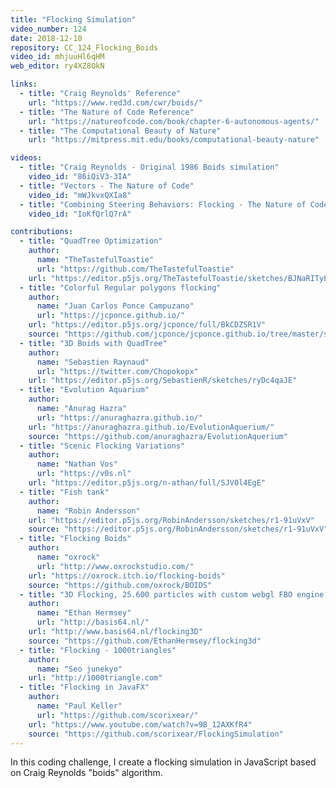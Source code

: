 ```yaml
---
title: "Flocking Simulation"
video_number: 124
date: 2018-12-10
repository: CC_124_Flocking_Boids
video_id: mhjuuHl6qHM
web_editor: ry4XZ8OkN

links:
  - title: "Craig Reynolds' Reference"
    url: "https://www.red3d.com/cwr/boids/"
  - title: "The Nature of Code Reference"
    url: "https://natureofcode.com/book/chapter-6-autonomous-agents/"
  - title: "The Computational Beauty of Nature"
    url: "https://mitpress.mit.edu/books/computational-beauty-nature"

videos:
  - title: "Craig Reynolds - Original 1986 Boids simulation"
    video_id: "86iQiV3-3IA"
  - title: "Vectors - The Nature of Code"
    video_id: "mWJkvxQXIa8"
  - title: "Combining Steering Behaviors: Flocking - The Nature of Code"
    video_id: "IoKfQrlQ7rA"

contributions:
  - title: "QuadTree Optimization"
    author:
      name: "TheTastefulToastie"
      url: "https://github.com/TheTastefulToastie"
    url: "https://editor.p5js.org/TheTastefulToastie/sketches/BJNaRITyE"
  - title: "Colorful Regular polygons flocking"
    author:
      name: "Juan Carlos Ponce Campuzano"
      url: "https://jcponce.github.io/"
    url: "https://editor.p5js.org/jcponce/full/BkCDZSR1V"
    source: "https://github.com/jcponce/jcponce.github.io/tree/master/sketches/flock"
  - title: "3D Boids with QuadTree"
    author:
      name: "Sebastien Raynaud"
      url: "https://twitter.com/Chopokopx"
    url: "https://editor.p5js.org/SebastienR/sketches/ryDc4qaJE"
  - title: "Evolution Aquarium"
    author:
      name: "Anurag Hazra"
      url: "https://anuraghazra.github.io/"
    url: "https://anuraghazra.github.io/EvolutionAquerium/"
    source: "https://github.com/anuraghazra/EvolutionAquerium"
  - title: "Scenic Flocking Variations"
    author:
      name: "Nathan Vos"
      url: "https://v0s.nl"
    url: "https://editor.p5js.org/n-athan/full/SJV0l4EgE"
  - title: "Fish tank"
    author:
      name: "Robin Andersson"
    url: "https://editor.p5js.org/RobinAndersson/sketches/r1-91uVxV"
    source: "https://editor.p5js.org/RobinAndersson/sketches/r1-91uVxV"
  - title: "Flocking Boids"
    author:
      name: "oxrock"
      url: "http://www.oxrockstudio.com/"
    url: "https://oxrock.itch.io/flocking-boids"
    source: "https://github.com/oxrock/BOIDS"
  - title: "3D Flocking, 25.600 particles with custom webgl FBO engine."
    author:
      name: "Ethan Hermsey"
      url: "http://basis64.nl/"
    url: "http://www.basis64.nl/flocking3D"
    source: "https://github.com/EthanHermsey/flocking3d"
  - title: "Flocking - 1000triangles"
    author:
      name: "Seo junekyo"
    url: "http://1000triangle.com"
  - title: "Flocking in JavaFX"
    author:
      name: "Paul Keller"
      url: "https://github.com/scorixear/"
    url: "https://www.youtube.com/watch?v=9B_12AXKfR4"
    source: "https://github.com/scorixear/FlockingSimulation"
---
```

In this coding challenge, I create a flocking simulation in JavaScript based on Craig Reynolds "boids" algorithm.
